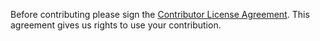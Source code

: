 Before contributing please sign the <a href="https://www.clahub.com/agreements/BearishSun/BansheeEngine">Contributor License Agreement</a>. This agreement gives us rights to use your contribution.